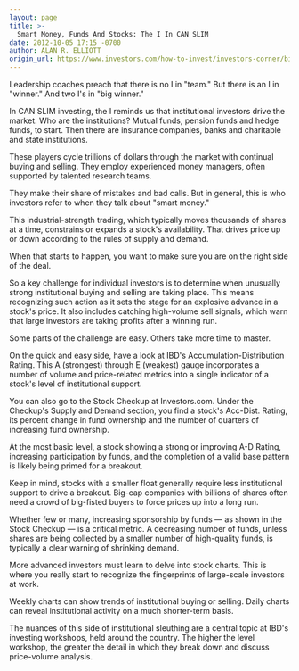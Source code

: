 ```yaml
---
layout: page
title: >-
  Smart Money, Funds And Stocks: The I In CAN SLIM
date: 2012-10-05 17:15 -0700
author: ALAN R. ELLIOTT
origin_url: https://www.investors.com/how-to-invest/investors-corner/big-money-investors-drive-winning-stocks
---
```





Leadership coaches preach that there is no I in "team." But there is an I in "winner." And two I's in "big winner."


In CAN SLIM investing, the I reminds us that institutional investors drive the market. Who are the institutions? Mutual funds, pension funds and hedge funds, to start. Then there are insurance companies, banks and charitable and state institutions.


These players cycle trillions of dollars through the market with continual buying and selling. They employ experienced money managers, often supported by talented research teams.


They make their share of mistakes and bad calls. But in general, this is who investors refer to when they talk about "smart money."


This industrial-strength trading, which typically moves thousands of shares at a time, constrains or expands a stock's availability. That drives price up or down according to the rules of supply and demand.


When that starts to happen, you want to make sure you are on the right side of the deal.


So a key challenge for individual investors is to determine when unusually strong institutional buying and selling are taking place. This means recognizing such action as it sets the stage for an explosive advance in a stock's price. It also includes catching high-volume sell signals, which warn that large investors are taking profits after a winning run.


Some parts of the challenge are easy. Others take more time to master.


On the quick and easy side, have a look at IBD's Accumulation-Distribution Rating. This A (strongest) through E (weakest) gauge incorporates a number of volume and price-related metrics into a single indicator of a stock's level of institutional support.


You can also go to the Stock Checkup at Investors.com. Under the Checkup's Supply and Demand section, you find a stock's Acc-Dist. Rating, its percent change in fund ownership and the number of quarters of increasing fund ownership.


At the most basic level, a stock showing a strong or improving A-D Rating, increasing participation by funds, and the completion of a valid base pattern is likely being primed for a breakout.


Keep in mind, stocks with a smaller float generally require less institutional support to drive a breakout. Big-cap companies with billions of shares often need a crowd of big-fisted buyers to force prices up into a long run.


Whether few or many, increasing sponsorship by funds — as shown in the Stock Checkup — is a critical metric. A decreasing number of funds, unless shares are being collected by a smaller number of high-quality funds, is typically a clear warning of shrinking demand.


More advanced investors must learn to delve into stock charts. This is where you really start to recognize the fingerprints of large-scale investors at work.


Weekly charts can show trends of institutional buying or selling. Daily charts can reveal institutional activity on a much shorter-term basis.


The nuances of this side of institutional sleuthing are a central topic at IBD's investing workshops, held around the country. The higher the level workshop, the greater the detail in which they break down and discuss price-volume analysis.




